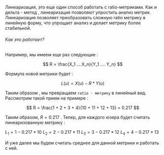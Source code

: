 Линеаризация, это еще один способ работать с ratio-метриками. Как и дельта - метод , линеаризация позволяют упростить анализ метрик. Линеаризация позволяет преобразовать сложную ratio метрику в линейную форму, что упрощает анализ и делает метрику более стабильной. 
<h6>Как это работает?</h6>
Например, мы имеем еще раз следующие : 

$$
	R = \frac{X_1 ....X_n}{Y_1 .... Y_n}
$$

Формула новой метрики будет : 

$$
L(u) = X(u) - R*Y(u)
$$

Таким образом , мы превращаем `ratio - метрику` в линейный вид. Рассмотрим такой прием на примере : 

$$
R = \frac{1 + 2 + 3 + 4}{10 + 11 + 12 + 13} = 0.217
$$

Таким образом, $R = 0.217$ . Тепер, для каждого юзера будет считать линеаризованную метрику : 

$L_1 = 1 - 0.217 * 10$ 
$L_2 = 2 - 0.217 * 11$ 
$L_3 = 3 - 0.217 * 12$ 
$L_4 = 4 - 0.217 * 13$ 

И уже далее мы будем считать среднее для данной метрики и работать с ней. 
